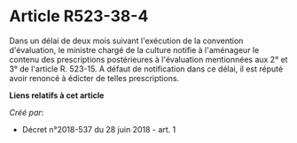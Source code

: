 # Article R523-38-4

Dans un délai de deux mois suivant l'exécution de la convention d'évaluation, le ministre chargé de la culture notifie à
l'aménageur le contenu des prescriptions postérieures à l'évaluation mentionnées aux 2° et 3° de l'article R. 523-15. A
défaut de notification dans ce délai, il est réputé avoir renoncé à édicter de telles prescriptions.

**Liens relatifs à cet article**

_Créé par_:

  - Décret n°2018-537 du 28 juin 2018 - art. 1
